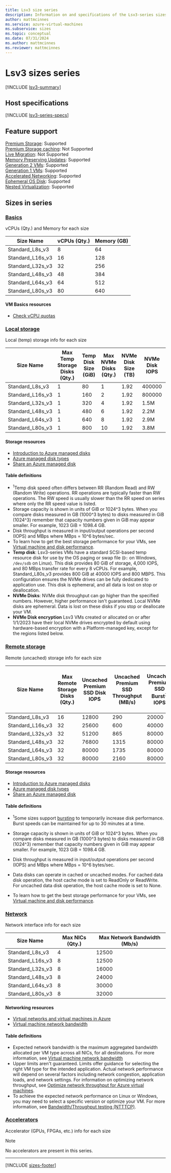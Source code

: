 ```yaml
---
title: Lsv3 size series
description: Information on and specifications of the Lsv3-series sizes
author: mattmcinnes
ms.service: azure-virtual-machines
ms.subservice: sizes
ms.topic: conceptual
ms.date: 07/31/2024
ms.author: mattmcinnes
ms.reviewer: mattmcinnes
---
```


# Lsv3 sizes series

[!INCLUDE [lsv3-summary](./includes/lsv3-series-summary.md)]

## Host specifications
[!INCLUDE [lsv3-series-specs](./includes/lsv3-series-specs.md)]

## Feature support
[Premium Storage](../../premium-storage-performance.md): Supported <br>[Premium Storage caching](../../premium-storage-performance.md): Not Supported <br>[Live Migration](../../maintenance-and-updates.md): Not Supported <br>[Memory Preserving Updates](../../maintenance-and-updates.md): Supported <br>[Generation 2 VMs](../../generation-2.md): Supported <br>[Generation 1 VMs](../../generation-2.md): Supported <br>[Accelerated Networking](/azure/virtual-network/create-vm-accelerated-networking-cli): Supported <br>[Ephemeral OS Disk](../../ephemeral-os-disks.md): Supported <br>[Nested Virtualization](/virtualization/hyper-v-on-windows/user-guide/nested-virtualization): Supported <br>

## Sizes in series

### [Basics](#tab/sizebasic)

vCPUs (Qty.) and Memory for each size

| Size Name | vCPUs (Qty.) | Memory (GB) |
| --- | --- | --- |
| Standard_L8s_v3 | 8 | 64 |
| Standard_L16s_v3 | 16 | 128 |
| Standard_L32s_v3 | 32 | 256 |
| Standard_L48s_v3 | 48 | 384 |
| Standard_L64s_v3 | 64 | 512 |
| Standard_L80s_v3 | 80 | 640 |

#### VM Basics resources
- [Check vCPU quotas](../../../virtual-machines/quotas.md)

### [Local storage](#tab/sizestoragelocal)

Local (temp) storage info for each size

| Size Name | Max Temp Storage Disks (Qty.) | Temp Disk Size (GiB) | Max NVMe Disks (Qty.) | NVMe Disk Size (TB) | NVMe Disk IOPS | NVMe Disk Throughput (MB/s) | 
| --- | --- | --- | --- | --- | --- | --- |
| Standard_L8s_v3  | 1 | 80  | 1  | 1.92 | 400000 | 2000 |
| Standard_L16s_v3 | 1 | 160 | 2  | 1.92 | 800000 | 4000 |
| Standard_L32s_v3 | 1 | 320 | 4  | 1.92 | 1.5M   | 8000 |
| Standard_L48s_v3 | 1 | 480 | 6  | 1.92 | 2.2M   | 14000 |
| Standard_L64s_v3 | 1 | 640 | 8  | 1.92 | 2.9M   | 16000 |
| Standard_L80s_v3 | 1 | 800 | 10 | 1.92 | 3.8M   | 20000 |

#### Storage resources
- [Introduction to Azure managed disks](../../../virtual-machines/managed-disks-overview.md)
- [Azure managed disk types](../../../virtual-machines/disks-types.md)
- [Share an Azure managed disk](../../../virtual-machines/disks-shared.md)

#### Table definitions
- <sup>1</sup>Temp disk speed often differs between RR (Random Read) and RW (Random Write) operations. RR operations are typically faster than RW operations. The RW speed is usually slower than the RR speed on series where only the RR speed value is listed.
- Storage capacity is shown in units of GiB or 1024^3 bytes. When you compare disks measured in GB (1000^3 bytes) to disks measured in GiB (1024^3) remember that capacity numbers given in GiB may appear smaller. For example, 1023 GiB = 1098.4 GB.
- Disk throughput is measured in input/output operations per second (IOPS) and MBps where MBps = 10^6 bytes/sec.
- To learn how to get the best storage performance for your VMs, see [Virtual machine and disk performance](../../../virtual-machines/disks-performance.md).
- **Temp disk**: Lsv3-series VMs have a standard SCSI-based temp resource disk for use by the OS paging or swap file (`D:` on Windows, `/dev/sdb` on Linux). This disk provides 80 GiB of storage, 4,000 IOPS, and 80 MBps transfer rate for every 8 vCPUs. For example, Standard_L80s_v3 provides 800 GiB at 40000 IOPS and 800 MBPS. This configuration ensures the NVMe drives can be fully dedicated to application use. This disk is ephemeral, and all data is lost on stop or deallocation. 
- **NVMe Disks**: NVMe disk throughput can go higher than the specified numbers. However, higher performance isn't guaranteed. Local NVMe disks are ephemeral. Data is lost on these disks if you stop or deallocate your VM. 
- **NVMe Disk encryption** Lsv3 VMs created or allocated on or after 1/1/2023 have their local NVMe drives encrypted by default using hardware-based encryption with a Platform-managed key, except for the regions listed below. 

### [Remote storage](#tab/sizestorageremote)

Remote (uncached) storage info for each size

| Size Name | Max Remote Storage Disks (Qty.) | Uncached Premium SSD Disk IOPS | Uncached Premium SSD Throughput (MB/s) | Uncached Premium SSD Burst<sup>1</sup> IOPS | Uncached Premium SSD Burst<sup>1</sup> Throughput (MB/s) | Uncached Ultra Disk and Premium SSD v2 IOPS | Uncached Ultra Disk and Premium SSD v2 Throughput (MB/s) |
| --- | --- | --- | --- | --- | --- | --- | --- |
| Standard_L8s_v3 | 16 | 12800 | 290 | 20000 | 1200 | 12800 | 290 |
| Standard_L16s_v3 | 32 | 25600 | 600 | 40000 | 1600 | 25600 | 600 |
| Standard_L32s_v3 | 32 | 51200 | 865 | 80000 | 2000 | 51200 | 865 |
| Standard_L48s_v3 | 32 | 76800 | 1315 | 80000 | 3000 | 76800 | 1315 |
| Standard_L64s_v3 | 32 | 80000 | 1735 | 80000 | 3000 | 80000 | 1735 |
| Standard_L80s_v3 | 32 | 80000 | 2160 | 80000 | 3000 | 80000 | 2160 |

#### Storage resources
- [Introduction to Azure managed disks](../../../virtual-machines/managed-disks-overview.md)
- [Azure managed disk types](../../../virtual-machines/disks-types.md)
- [Share an Azure managed disk](../../../virtual-machines/disks-shared.md)

#### Table definitions
- <sup>1</sup>Some sizes support [bursting](../../disk-bursting.md) to temporarily increase disk performance. Burst speeds can be maintained for up to 30 minutes at a time.

- Storage capacity is shown in units of GiB or 1024^3 bytes. When you compare disks measured in GB (1000^3 bytes) to disks measured in GiB (1024^3) remember that capacity numbers given in GiB may appear smaller. For example, 1023 GiB = 1098.4 GB.
- Disk throughput is measured in input/output operations per second (IOPS) and MBps where MBps = 10^6 bytes/sec.
- Data disks can operate in cached or uncached modes. For cached data disk operation, the host cache mode is set to ReadOnly or ReadWrite. For uncached data disk operation, the host cache mode is set to None.
- To learn how to get the best storage performance for your VMs, see [Virtual machine and disk performance](../../../virtual-machines/disks-performance.md).


### [Network](#tab/sizenetwork)

Network interface info for each size

| Size Name | Max NICs (Qty.) | Max Network Bandwidth (Mb/s) |
| --- | --- | --- |
| Standard_L8s_v3 | 4 | 12500 |
| Standard_L16s_v3 | 8 | 12500 |
| Standard_L32s_v3 | 8 | 16000 |
| Standard_L48s_v3 | 8 | 24000 |
| Standard_L64s_v3 | 8 | 30000 |
| Standard_L80s_v3 | 8 | 32000 |

#### Networking resources
- [Virtual networks and virtual machines in Azure](/azure/virtual-network/network-overview)
- [Virtual machine network bandwidth](/azure/virtual-network/virtual-machine-network-throughput)

#### Table definitions
- Expected network bandwidth is the maximum aggregated bandwidth allocated per VM type across all NICs, for all destinations. For more information, see [Virtual machine network bandwidth](/azure/virtual-network/virtual-machine-network-throughput)
- Upper limits aren't guaranteed. Limits offer guidance for selecting the right VM type for the intended application. Actual network performance will depend on several factors including network congestion, application loads, and network settings. For information on optimizing network throughput, see [Optimize network throughput for Azure virtual machines](/azure/virtual-network/virtual-network-optimize-network-bandwidth). 
-  To achieve the expected network performance on Linux or Windows, you may need to select a specific version or optimize your VM. For more information, see [Bandwidth/Throughput testing (NTTTCP)](/azure/virtual-network/virtual-network-bandwidth-testing).

### [Accelerators](#tab/sizeaccelerators)

Accelerator (GPUs, FPGAs, etc.) info for each size

> [!NOTE]
> No accelerators are present in this series.

---

[!INCLUDE [sizes-footer](../includes/sizes-footer.md)]

